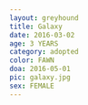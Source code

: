 ```yaml
---
layout: greyhound
title: Galaxy
date: 2016-03-02
age: 3 YEARS
category: adopted
color: FAWN
doa: 2016-05-01
pic: galaxy.jpg
sex: FEMALE
---
```


